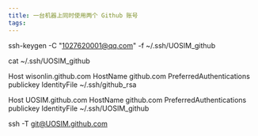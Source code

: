 ```yaml
---
title: 一台机器上同时使用两个 Github 账号
tags:
---
```


ssh-keygen -C "1027620001@qq.com" -f ~/.ssh/UOSIM_github

cat ~/.ssh/UOSIM_github

Host wisonlin.github.com
    HostName github.com
    PreferredAuthentications publickey
    IdentityFile ~/.ssh/github_rsa

Host UOSIM.github.com
    HostName github.com
    PreferredAuthentications publickey
    IdentityFile ~/.ssh/UOSIM_github

ssh -T git@UOSIM.github.com
